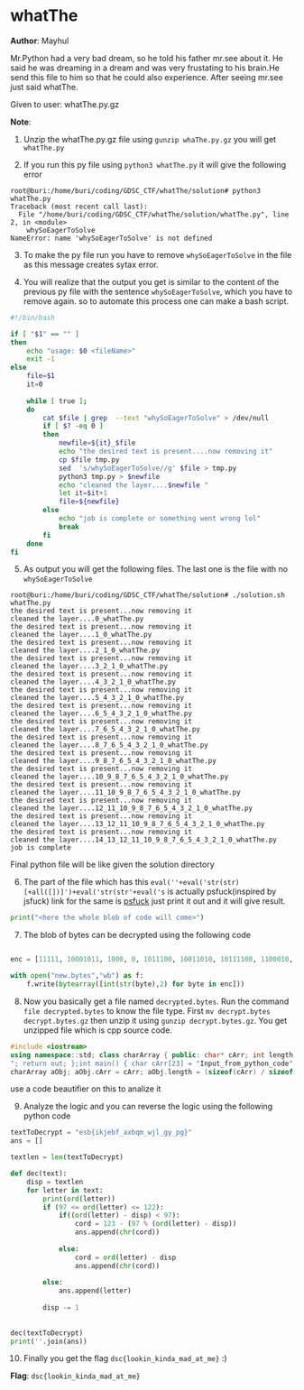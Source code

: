 # whatThe

**Author**: Mayhul

Mr.Python had a very bad dream, so he told his father mr.see about it. He said he was dreaming in a dream and was very frustating to his brain.He send this file to him so that he could also experience. After seeing mr.see just said whatThe.
  
Given to user:
whatThe.py.gz

**Note**: 

1. Unzip the whatThe.py.gz file using `gunzip whaThe.py.gz` you will get `whatThe.py`

2. If you run this py file using `python3 whatThe.py` it will give the following error

```
root@buri:/home/buri/coding/GDSC_CTF/whatThe/solution# python3 whatThe.py 
Traceback (most recent call last):
  File "/home/buri/coding/GDSC_CTF/whatThe/solution/whatThe.py", line 2, in <module>
    whySoEagerToSolve
NameError: name 'whySoEagerToSolve' is not defined
```

3. To make the py file run you have to remove `whySoEagerToSolve` in the file as this message creates sytax error.


4. You will realize that the output you get is similar to the content of the previous py file with the sentence `whySoEagerToSolve`, which you have to remove again.
   so to automate this process one can make a bash script.

```bash
#!/bin/bash

if [ "$1" == "" ] 
then
	echo "usage: $0 <fileName>"
	exit -1
else
	file=$1
	it=0
	
	while [ true ];
	do
		cat $file | grep  --text "whySoEagerToSolve" > /dev/null
		if [ $? -eq 0 ]
		then
			newfile=${it}_$file
			echo "the desired text is present....now removing it"
			cp $file tmp.py
			sed  's/whySoEagerToSolve//g' $file > tmp.py
			python3 tmp.py > $newfile
			echo "cleaned the layer....$newfile "
			let it=$it+1
			file=${newfile}
		else
			echo "job is complete or something went wrong lol"
			break
		fi
	done
fi
```

5. As output you will get the following files. The last one is the file with no `whySoEagerToSolve`

```
root@buri:/home/buri/coding/GDSC_CTF/whatThe/solution# ./solution.sh whatThe.py 
the desired text is present...now removing it
cleaned the layer....0_whatThe.py 
the desired text is present...now removing it
cleaned the layer....1_0_whatThe.py 
the desired text is present...now removing it
cleaned the layer....2_1_0_whatThe.py 
the desired text is present...now removing it
cleaned the layer....3_2_1_0_whatThe.py 
the desired text is present...now removing it
cleaned the layer....4_3_2_1_0_whatThe.py 
the desired text is present...now removing it
cleaned the layer....5_4_3_2_1_0_whatThe.py 
the desired text is present...now removing it
cleaned the layer....6_5_4_3_2_1_0_whatThe.py 
the desired text is present...now removing it
cleaned the layer....7_6_5_4_3_2_1_0_whatThe.py 
the desired text is present...now removing it
cleaned the layer....8_7_6_5_4_3_2_1_0_whatThe.py 
the desired text is present...now removing it
cleaned the layer....9_8_7_6_5_4_3_2_1_0_whatThe.py 
the desired text is present...now removing it
cleaned the layer....10_9_8_7_6_5_4_3_2_1_0_whatThe.py 
the desired text is present...now removing it
cleaned the layer....11_10_9_8_7_6_5_4_3_2_1_0_whatThe.py 
the desired text is present...now removing it
cleaned the layer....12_11_10_9_8_7_6_5_4_3_2_1_0_whatThe.py 
the desired text is present...now removing it
cleaned the layer....13_12_11_10_9_8_7_6_5_4_3_2_1_0_whatThe.py 
the desired text is present...now removing it
cleaned the layer....14_13_12_11_10_9_8_7_6_5_4_3_2_1_0_whatThe.py 
job is complete
```

Final python file will be like given the solution directory

6. The part of the file which has this `eval(''+eval('str(str)[+all([])]')+eval('str(str'+eval('s` is actually psfuck(inspired by jsfuck) link for the same is [psfuck](https://github.com/wanqizhu/pyfuck) just print it out and it will give result.

```python
print("<here the whole blob of code will come>")
```

7. The blob of bytes can be decrypted using the following code

```python

enc = [11111, 10001011, 1000, 0, 1011100, 10011010, 10111100, 1100010, 10, 11111111, 10101101, 1010011, 11000001, 10001110, 11010011, 110000, 10100, 10111100, 11100111, 101011, 1000110, 1000101, 1010100, 11001001, 10000110, 11010010, 1010010, 10100000, 10101000, 1001001, 1010011, 1001, 1110001, 11100010, 10, 11111, 10000000, 1010000, 11100101, 1110101, 1011110, 110110, 10000110, 11000100, 10001110, 1101100, 1000111, 10110000, 10101100, 11110110, 11011111, 1111001, 110110, 1011001, 11010, 10100000, 1001000, 11100, 10010000, 1110010, 10001000, 11100111, 11001101, 11011, 11001111, 10110011, 11000111, 11001001, 100011, 10100101, 1100101, 110111, 11010110, 10000100, 10000011, 110010, 11001110, 1011011, 10010, 11111101, 110001, 11001, 10011101, 11010010, 110111, 11010000, 10100010, 100111, 110111, 1000, 1001001, 1000101, 11100001, 1111100, 1011101, 1000010, 1110110, 11000010, 111001, 11001000, 1010110, 11011000, 11010111, 11010110, 10001010, 1011011, 11011100, 1100001, 11000, 10101111, 111011, 100101, 10001011, 10001000, 1011101, 1000001, 110010, 1011100, 1000010, 1101001, 10001111, 10001110, 11110100, 10001101, 1101111, 1001011, 11011100, 10010111, 10010011, 11100100, 10010, 1100110, 100000, 101011, 10111100, 10110001, 111000, 11100, 10010000, 10011110, 11010001, 11010001, 111111, 10011001, 101001, 10001010, 11110111, 11010111, 10011111, 110010, 11010110, 1101, 11010, 10110101, 1110010, 11, 10101010, 1000, 111101, 1111101, 11010000, 1011, 1001100, 1100, 10010110, 11001011, 1101111, 11111000, 10101111, 11000100, 10010111, 1010110, 1110101, 10010100, 1000110, 11100110, 10001, 10011011, 11010000, 11111001, 10110011, 11001000, 10101101, 1010111, 1101001, 1101100, 1110, 10110110, 10010000, 11001111, 10000101, 10110000, 10001010, 11101010, 11001, 10011011, 1101101, 10010000, 10100110, 11100111, 10011110, 1100011, 10000101, 11011101, 11001011, 1100, 11001011, 100101, 1100110, 11100000, 10100001, 11000010, 1111110, 10010011, 1000101, 1011011, 11001101, 1100, 11001111, 10100111, 1101101, 11110111, 1111111, 11101100, 10011011, 11111110, 1000110, 11001010, 11110000, 111000, 10110010, 1110010, 11101100, 1011110, 10010100, 1100001, 11100100, 1110000, 110, 10110011, 101001, 11101110, 10101001, 1110011, 110100, 10010111, 11001000, 10101011, 11101000, 11101111, 100010, 10010111, 111111, 100, 11111110, 101, 11101011, 11111011, 1010111, 10111, 10101100, 111111, 11011011, 1101110, 11111111, 11101110, 111101, 10100, 11111111, 11000001, 1111100, 10100100, 11100101, 11011000, 11101111, 11111110, 10011111, 11111011, 10111011, 11001011, 11010101, 11101000, 1101011, 11000101, 10101110, 11100011, 1101010, 10100010, 101100, 10010010, 1000101, 1001, 1001011, 1111110, 10110100, 111010, 1000000, 10100001, 10100, 10, 11010010, 1011, 10100101, 11010011, 1100000, 111111, 10100110, 100010, 11011100, 11110010, 10000111, 11101101, 11110011, 10001111, 111100, 11000010, 11100010, 10101101, 11110, 1000110, 1111111, 1101010, 10101100, 11101001, 1001111, 11000011, 10101101, 1101111, 10001101, 111110, 1001001, 1010011, 10011, 10001011, 10101100, 11010111, 11100000, 11000, 111010, 10100011, 1000101, 11110111, 11001110, 1111000, 101010, 110000, 1110100, 100100, 11011000, 10001101, 10101000, 1101011, 11111000, 10010110, 1000000, 1011111, 10000101, 11110100, 10000, 10111101, 11001, 1011001, 11011111, 110100, 1010001, 10011001, 10001, 1101110, 10000001, 110111, 10111100, 11100001, 1100111, 10001010, 110100, 1001110, 1101111, 1111000, 11111, 1000101, 10000110, 11100100, 11010111, 11101100, 10010110, 111000, 100111, 10101110, 10011010, 11011110, 11000011, 111100, 1110111, 1111100, 10111100, 1001110, 1111101, 100011, 11010011, 10100100, 10100001, 10010110, 1100001, 10001101, 10000111, 100101, 11001011, 11110000, 110101, 10101101, 11000010, 11100000, 1110010, 11010, 11111011, 10000111, 11100000, 110100, 11110111, 10000110, 10100111, 1001110, 10111110, 11, 10, 10110011, 10010010, 11110001, 10101100, 11, 0, 0]

with open("new.bytes","wb") as f:
    f.write(bytearray([int(str(byte),2) for byte in enc]))

```

8. Now you basically get a file named `decrypted.bytes`. Run the command `file decrypted.bytes` to know the file type.
   First `mv decrypt.bytes decrypt.bytes.gz` then unzip it using `gunzip decrypt.bytes.gz`. You get unzipped file which 
   is cpp source code.

```cpp
#include <iostream>
using namespace::std; class charArray { public: char* cArr; int length; };ostream& operator << (ostream& out, charArray aObj) { int disp = aObj.length; char printChar; while(disp > 0) { printChar = *(aObj.cArr + aObj.length - disp); if ((printChar >= 65) && (printChar <= 90)) { if (printChar+disp > 90) { printChar = ((printChar+disp) % 90) + 64; out << printChar; }else{ printChar += disp; out << printChar; }; } else if ((printChar >= 97) && (printChar <= 122)) { if (printChar+disp > 122) { printChar = ((printChar+disp) % 122) + 96; out << printChar; }else{ printChar += disp; out << printChar; }; } else { out << printChar; }; disp -= 1; }; out << "
"; return out; };int main() { char cArr[23] = "Input_from_python_code"; // personalNote: please add the exact amount of characters to make the string :) 
charArray aObj; aObj.cArr = cArr; aObj.length = (sizeof(cArr) / sizeof(char)) - 1; cout << aObj; return 0; }
```

use a code beautifier on this to analize it

9. Analyze the logic and you can reverse the logic using the following python code

```python
textToDecrypt = "esb{ikjebf_axbqm_wjl_gy_pg}"
ans = []

textlen = len(textToDecrypt)

def dec(text):
    disp = textlen
    for letter in text:
        print(ord(letter))
        if (97 <= ord(letter) <= 122):
            if((ord(letter) - disp) < 97):
                cord = 123 - (97 % (ord(letter) - disp))
                ans.append(chr(cord))
        
            else:
                cord = ord(letter) - disp
                ans.append(chr(cord))
                
        else:
            ans.append(letter)
        
        disp -= 1
        
    
dec(textToDecrypt)
print(''.join(ans))
```

10. Finally you get the flag `dsc{lookin_kinda_mad_at_me}` :) 

**Flag**: `dsc{lookin_kinda_mad_at_me}`


